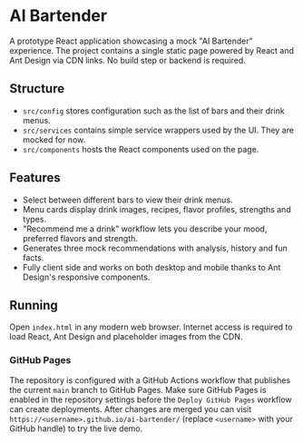 # AI Bartender

A prototype React application showcasing a mock "AI Bartender" experience. The project contains a single static page powered by React and Ant Design via CDN links. No build step or backend is required.

## Structure

- `src/config` stores configuration such as the list of bars and their drink menus.
- `src/services` contains simple service wrappers used by the UI. They are mocked for now.
- `src/components` hosts the React components used on the page.

## Features

- Select between different bars to view their drink menus.
- Menu cards display drink images, recipes, flavor profiles, strengths and types.
- "Recommend me a drink" workflow lets you describe your mood, preferred flavors and strength.
- Generates three mock recommendations with analysis, history and fun facts.
- Fully client side and works on both desktop and mobile thanks to Ant Design's responsive components.

## Running

Open `index.html` in any modern web browser. Internet access is required to load React, Ant Design and placeholder images from the CDN.

### GitHub Pages

The repository is configured with a GitHub Actions workflow that publishes the
current `main` branch to GitHub Pages. Make sure GitHub Pages is enabled in the repository settings before the `Deploy GitHub Pages` workflow can create deployments. After changes are merged you can visit
`https://<username>.github.io/ai-bartender/` (replace `<username>` with your
GitHub handle) to try the live demo.
